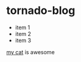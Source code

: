 # tornado-blog

- item 1
- item 2
- item 3

[my cat](http://google.com) is awesome

<script>
  
  bad_stuff()

</script>
